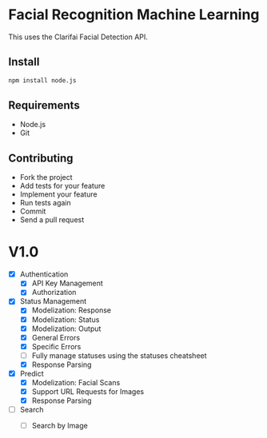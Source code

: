 # Facial Recognition Machine Learning

This uses the Clarifai Facial Detection API.


## Install

```sh
npm install node.js
```

## Requirements
* Node.js
* Git


## Contributing
* Fork the project
* Add tests for your feature 
* Implement your feature
* Run tests again
* Commit 
* Send a pull request


# V1.0
- [x] Authentication
  - [x] API Key Management
  - [x] Authorization
- [x] Status Management
  - [x] Modelization: Response
  - [x] Modelization: Status
  - [x] Modelization: Output
  - [x] General Errors
  - [x] Specific Errors
  - [ ] Fully manage statuses using the statuses cheatsheet
  - [x] Response Parsing
- [x] Predict
  - [x] Modelization: Facial Scans
  - [x] Support URL Requests for Images
  - [x] Response Parsing
- [ ] Search
  - [ ] Search by Image

